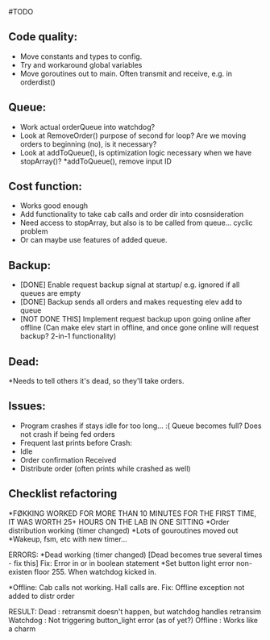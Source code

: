 #TODO

## Code quality:

* Move constants and types to config.
* Try and workaround global variables
* Move goroutines out to main. Often transmit and receive, e.g. in orderdist()

## Queue:

* Work actual orderQueue into watchdog?
* Look at RemoveOrder() purpose of second for loop? Are we moving orders to beginning (no), is it necessary?
* Look at addToQueue(), is optimization logic necessary when we have stopArray()?
*addToQueue(), remove input ID

## Cost function:

* Works good enough
* Add functionality to take cab calls and order dir into cosnsideration
* Need access to stopArray, but also is to be called from queue... cyclic problem
* Or can maybe use features of added queue.

## Backup:

* [DONE] Enable request backup signal at startup/ e.g. ignored if all queues are empty
* [DONE] Backup sends all orders and makes requesting elev add to queue
* [NOT DONE THIS] Implement request backup upon going online after offline (Can make elev start in offline, and once gone online will request backup? 2-in-1 functionality)



## Dead:

*Needs to tell others it's dead, so they'll take orders.

## Issues:

* Program crashes if stays idle for too long... :( Queue becomes full? Does not crash if being fed orders
* Frequent last prints before Crash:
* Idle
* Order confirmation Received
* Distribute order (often prints while crashed as well)

## Checklist refactoring
*FØKKING WORKED FOR MORE THAN 10 MINUTES FOR THE FIRST TIME, IT WAS WORTH 25+ HOURS ON THE LAB IN ONE SITTING
*Order distribution working (timer changed)
*Lots of gouroutines moved out
*Wakeup, fsm, etc with new timer...

ERRORS:
*Dead working (timer changed) [Dead becomes true several times - fix this]
Fix: Error in or in boolean statement
*Set button light error non-existen floor 255. When watchdog kicked in.

*Offline: Cab calls not working. Hall calls are.
Fix: Offline exception not added to distr order

RESULT:
Dead : retransmit doesn't happen, but watchdog handles retransim
Watchdog : Not triggering button_light error (as of yet?)
Offline : Works like a charm



